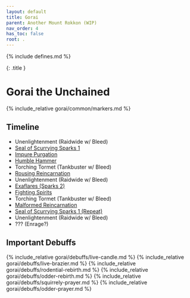 ```yaml
---
layout: default
title: Gorai
parent: Another Mount Rokkon (WIP)
nav_order: 4
has_toc: false
root: .
---
```


{% include defines.md %}

{: .title }
# Gorai the Unchained

{% include_relative gorai/common/markers.md %}

## Timeline

* Unenlightenment (Raidwide w/ Bleed)
* [Seal of Scurrying Sparks 1](./sparks-1/)
* [Impure Purgation](./purgation/)
* [Humble Hammer](./humble-hammer/)
* Torching Tormet (Tankbuster w/ Bleed)
* [Rousing Reincarnation](./rousing-reincarnation/)
* Unenlightenment (Raidwide w/ Bleed)
* [Exaflares (Sparks 2)](./sparks-2/)
* [Fighting Spirits](./fighting-spirits/)
* Torching Tormet (Tankbuster w/ Bleed)
* [Malformed Reincarnation](./malformed-reincarnation/)
* [Seal of Scurrying Sparks 1 (Repeat)](./sparks-1/)
* Unenlightenment (Raidwide w/ Bleed)
* ??? (Enrage?)

## Important Debuffs

<div class="debuffs" markdown="1">
{% include_relative gorai/debuffs/live-candle.md %}
{% include_relative gorai/debuffs/live-brazier.md %}
{% include_relative gorai/debuffs/rodential-rebirth.md %}
{% include_relative gorai/debuffs/odder-rebirth.md %}
{% include_relative gorai/debuffs/squirrely-prayer.md %}
{% include_relative gorai/debuffs/odder-prayer.md %}
</div>
